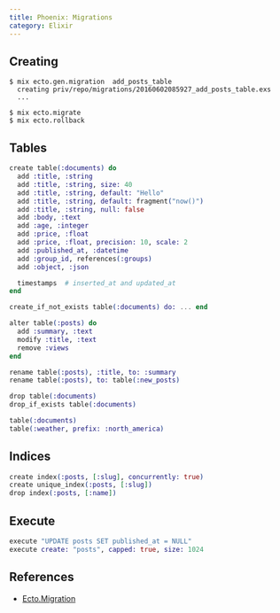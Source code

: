 ```yaml
---
title: Phoenix: Migrations
category: Elixir
---
```


## Creating

```
$ mix ecto.gen.migration  add_posts_table
  creating priv/repo/migrations/20160602085927_add_posts_table.exs
  ...

$ mix ecto.migrate
$ mix ecto.rollback
```


## Tables

```elixir
create table(:documents) do
  add :title, :string
  add :title, :string, size: 40
  add :title, :string, default: "Hello"
  add :title, :string, default: fragment("now()")
  add :title, :string, null: false
  add :body, :text
  add :age, :integer
  add :price, :float
  add :price, :float, precision: 10, scale: 2
  add :published_at, :datetime
  add :group_id, references(:groups)
  add :object, :json

  timestamps  # inserted_at and updated_at
end

create_if_not_exists table(:documents) do: ... end
```

```elixir
alter table(:posts) do
  add :summary, :text
  modify :title, :text
  remove :views
end
```

```elixir
rename table(:posts), :title, to: :summary
rename table(:posts), to: table(:new_posts)
```

```elixir
drop table(:documents)
drop_if_exists table(:documents)

table(:documents)
table(:weather, prefix: :north_america)
```

## Indices

```elixir
create index(:posts, [:slug], concurrently: true)
create unique_index(:posts, [:slug])
drop index(:posts, [:name])
```

## Execute

```elixir
execute "UPDATE posts SET published_at = NULL"
execute create: "posts", capped: true, size: 1024
```

## References

* [Ecto.Migration](http://devdocs.io/phoenix/ecto/ecto.migration)
